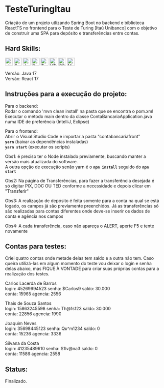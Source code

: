 # TesteTuringItau

Criação de um projeto utlizando Spring Boot no backend e biblioteca ReactTS no frontend para o Teste de Turing [Itaú Unibanco] com o objetivo de construir uma SPA para depósito e transferências entre contas. 

## Hard Skills:
<img src="https://img.shields.io/badge/git-282C34?logo=git&logoColor=F05032" alt="git logo" title="git" height="25" /> <img src="https://img.shields.io/badge/Spring-6DB33F?style=for-the-badge&logo=spring&logoColor=white" alt="Spring" title="Spring" height="25" /> 
<img src="https://img.shields.io/badge/Java-ED8B00?style=for-the-badge&logo=java&logoColor=white" alt="Java logo" title="Java" height="25" />
<img src="https://img.shields.io/badge/React-282C34?logo=react&logoColor=61DAFB" alt="React logo" title="React" height="25" />
<img src="https://img.shields.io/badge/TypeScript-282C34?logo=typescript&logoColor=3178C6" alt="TypeScript logo" title="TypeScript" height="25" />
<img src="https://img.shields.io/badge/HTML5-282C34?logo=html5&logoColor=E34F26" alt="HTML5 logo" title="HTML5" height="25" />
<img src="https://img.shields.io/badge/CSS3-282C34?logo=css3&logoColor=1572B6" alt="CSS3 logo" title="CSS3" height="25" />
<img src="https://img.shields.io/badge/Material-UI-282C34?logo=material-ui&logoColor=1572B6" alt="Material-UI logo" title="Material-UI" height="25" /> <br>

Versão: Java 17 <br>
Versão: React 17 <br>

## Instruções para a execução do projeto:

Para o backend: <br>
Rodar o comando 'mvn clean install' na pasta que se encontra o pom.xml <br>
Executar o método main dentro da classe ContaBancariaApplication.java numa IDE de preferência (IntelliJ, Eclipse) <br>

Para o frontend: <br>
Abrir o Visual Studio Code e importar a pasta "contabancariafront" <br>
****`yarn`**** (baixar as dependências instaladas) <br>
****`yarn start`**** (executar os scripts) <br>

Obs1: é preciso ter o Node instalado previamente, buscando manter a versão mais atualizada do software. <br>
A outra opção de execução senão yarn é o ****`npm install`**** seguido do ****`npm start`****

Obs2: Na página de Transferências, para fazer a transferência desejada é só digitar PIX, DOC OU TED conforme a necessidade e depois clicar em "Transferir" <br>

Obs3: A realização de depósito é feita somente para a conta na qual se está logado, os campos já são previamente preenchidos. Já as transferências só são realizadas para contas diferentes onde deve-se inserir os dados de conta e agência nos campos <br>

Obs4: A cada transferência, caso não apareça o ALERT, aperte F5 e tente novamente <br>

## Contas para testes:

Criei quatro contas onde metade delas tem saldo e a outra não tem. Caso queira utilizá-las em algum momento do teste vou deixar o login e senha delas abaixo, mas FIQUE À VONTADE para criar suas próprias contas para a realização dos testes.

Carlos Lacerda de Barros <br>
login: 45269694523
senha: $Carlos9
saldo: 30.000 <br>
conta: 15965
agencia: 2556

Thais de Souza Santos <br>
login: 15863245598
senha: Th@1s123
saldo: 30.000 <br> 
conta: 22856
agencia: 1990 <br>

Joaquim Neves <br>
login: 35698445123
senha: Qu^m1234
saldo: 0 <br>
conta: 15236
agencia: 3336 <br>

Silvana da Costa <br>
login: 41235489610
senha: S1lv@na3
saldo: 0 <br>
conta: 11586
agencia: 2558 <br>

## Status:

Finalizado.

##
